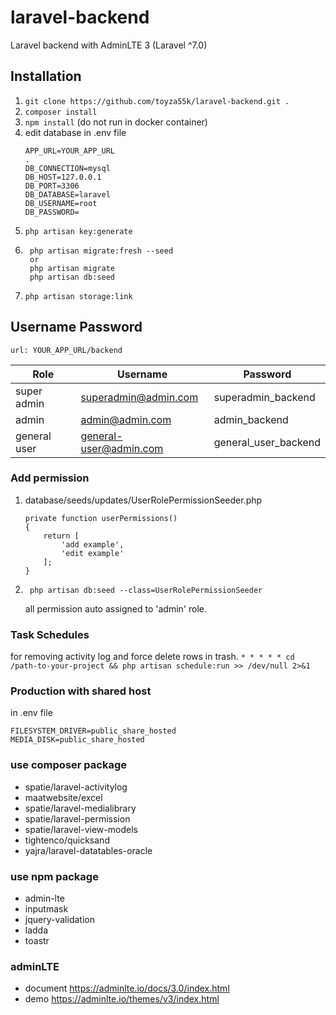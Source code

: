 # laravel-backend
Laravel backend with AdminLTE 3 (Laravel ^7.0)

## Installation
1. ```git clone https://github.com/toyza55k/laravel-backend.git .```
1. ```composer install```
1. ```npm install``` (do not run in docker container)
1. edit database in .env file
	```
	APP_URL=YOUR_APP_URL
	.
	DB_CONNECTION=mysql
	DB_HOST=127.0.0.1
	DB_PORT=3306
	DB_DATABASE=laravel
	DB_USERNAME=root
	DB_PASSWORD=
	```
1. ```php artisan key:generate```
1. ```
	php artisan migrate:fresh --seed
	or 
	php artisan migrate
	php artisan db:seed
	```
1. ```php artisan storage:link```

## Username Password
	url: YOUR_APP_URL/backend
| Role  | Username | Password |
| --- | --- | --- |
| super admin  | superadmin@admin.com | superadmin_backend |
| admin  | admin@admin.com | admin_backend |
| general user  | general-user@admin.com | general_user_backend |

### Add permission
1. database/seeds/updates/UserRolePermissionSeeder.php
	```
	private function userPermissions()
	{
	    return [
	        'add example',
	        'edit example'
	    ];
	}
	```
1. ```
	php artisan db:seed --class=UserRolePermissionSeeder
	```
	all permission auto assigned to 'admin' role.

### Task Schedules
for removing activity log and force delete rows in trash.
```* * * * * cd /path-to-your-project && php artisan schedule:run >> /dev/null 2>&1```

### Production with shared host
in .env  file
```
FILESYSTEM_DRIVER=public_share_hosted
MEDIA_DISK=public_share_hosted
```

### use composer package
- spatie/laravel-activitylog
- maatwebsite/excel
- spatie/laravel-medialibrary
- spatie/laravel-permission
- spatie/laravel-view-models
- tightenco/quicksand
- yajra/laravel-datatables-oracle

### use npm package
- admin-lte
- inputmask
- jquery-validation
- ladda
- toastr

### adminLTE 
- document https://adminlte.io/docs/3.0/index.html
- demo https://adminlte.io/themes/v3/index.html

